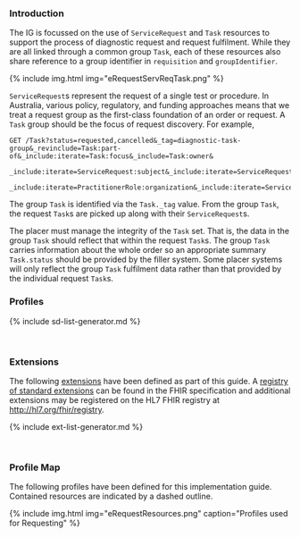 ### Introduction

The IG is focussed on the use of `ServiceRequest` and `Task` resources to support the process of diagnostic request and request fulfilment.  While they are all linked through a common group `Task`, each of these resources also share reference to a group identifier in `requisition` and `groupIdentifier`.

{% include img.html img="eRequestServReqTask.png" %}

`ServiceRequest`s represent the request of a single test or procedure.  In Australia, various policy, regulatory, and funding approaches means that we treat a request group as the first-class foundation of an order or request.  A `Task` group should be the focus of request discovery.  For example,

~~~
GET /Task?status=requested,cancelled&_tag=diagnostic-task-group&_revinclude=Task:part-of&_include:iterate=Task:focus&_include=Task:owner&       
        _include:iterate=ServiceRequest:subject&_include:iterate=ServiceRequest:requester&_include:iterate=PractitionerRole:practitioner&
        _include:iterate=PractitionerRole:organization&_include:iterate=ServiceRequest:copiesTo&_revinclude:iterate=Consent:data
~~~

The group `Task` is identified via the `Task._tag` value.  From the group `Task`, the  request `Task`s are picked up along with their `ServiceRequest`s.

The placer must manage the integrity of the `Task` set.  That is, the data in the group `Task`  should reflect that within the request `Task`s.  The group `Task` carries information about the whole order so an appropriate summary `Task.status` should be provided by the filler system.  Some placer systems will only reflect the group `Task` fulfilment data rather than that provided by the individual request `Task`s. 

### Profiles

<!-- ================================================ -->
<!--  use this line to include an autogenerated list of all profiles and highlight new ones using the input/data/new_stuff.yml list.  Remove it if you would like to hand generate it -->

{% include sd-list-generator.md %}
<!-- ================================================ -->

<br />

### Extensions

The following [extensions]({{site.data.fhir.path}}extensibility.html) have been defined as part of this guide. A [registry of standard extensions]({{site.data.fhir.path}}extensibility-registry.html) can be found in the FHIR specification and additional extensions may be registered on the HL7 FHIR registry at <http://hl7.org/fhir/registry>.


<!-- ================================================ -->
<!--  use this line to include an autogenerated list of all profiles and highlight new ones using the input/data/new_stuff.yml list.  Remove it if you would like to hand generate it -->

{% include ext-list-generator.md %}
<!-- ================================================ -->

<br />

<!-- {% include link-list.md %} -->

### Profile Map

The following profiles have been defined for this implementation guide.  Contained resources are indicated by a dashed outline.

{% include img.html img="eRequestResources.png" caption="Profiles used for Requesting" %}